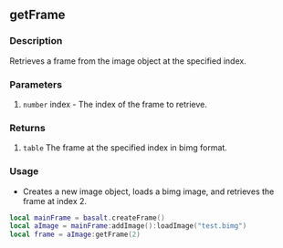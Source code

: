 ## getFrame

### Description

Retrieves a frame from the image object at the specified index.

### Parameters

1. `number` index - The index of the frame to retrieve.

### Returns

1. `table` The frame at the specified index in bimg format.

### Usage

* Creates a new image object, loads a bimg image, and retrieves the frame at index 2.

```lua
local mainFrame = basalt.createFrame()
local aImage = mainFrame:addImage():loadImage("test.bimg")
local frame = aImage:getFrame(2)
```
